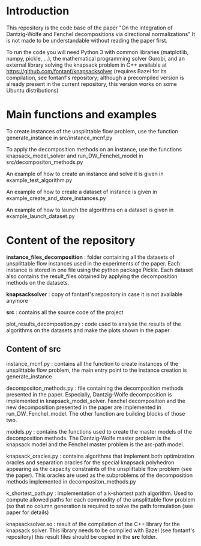 # Introduction

This repository is the code base of the paper "On the integration of Dantzig-Wolfe and Fenchel decompositions via directional normalizations"
It is not made to be understandable without reading the paper first.

To run the code you will need Python 3 with common libraries (matplotlib, numpy, pickle, ...), the mathematical programming solver Gurobi, and an external library solving the knapsack problem in C++ available at https://github.com/fontanf/knapsacksolver (requires Bazel for its compilation, see fontanf's repository; although a precompiled version is already present in the current repository, this version works on some Ubuntu distributions)


# Main functions and examples

To create instances of the unsplittable flow problem, use the function generate_instance in src/instance_mcnf.py

To apply the decomposition methods on an instance, use the functions knapsack_model_solver and run_DW_Fenchel_model in src/decompositon_methods.py

An example of how to create an instance and solve it is given in example_test_algorithm.py

An example of how to create a dataset of instance is given in example_create_and_store_instances.py

An example of how to launch the algorithms on a dataset is given in example_launch_dataset.py


# Content of the repository

**instance_files_decomposition** : folder containing all the datasets of unsplittable flow instances used in the experiments of the paper. Each instance is stored in one file using the python package Pickle. Each dataset also contains the result_files obtained by applying the decomposition methods on the datasets.

**knapsacksolver** : copy of fontanf's repository in case it is not available anymore

**src** : contains all the source code of the project

plot_results_decompostion.py : code used to analyse the results of the algorithms on the datasets and make the plots shown in the paper


## Content of **src**

instance_mcnf.py : contains all the function to create instances of the unsplittable flow problem, the main entry point to the instance creation is generate_instance

decompositon_methods.py : file containing the decomposition methods presented in the paper. Especially, Dantzig-Wolfe decomposition is implemented in knapsack_model_solver. Fenchel decomposition and the new decomposition presented in the paper are implemented in run_DW_Fenchel_model. The other function are building blocks of those two.

models.py : contains the functions used to create the master models of the decomposition methods. The Dantzig-Wolfe master problem is the knapsack model and the Fenchel master problem is the arc-path model.

knapsack_oracles.py : contains algorithms that implement both optimization oracles and separation oracles for the special knapsack polyhedron appearing as the capacity constraints of the unsplittable flow problem (see the paper). This oracles are used as the subproblems of the decomposition methods implemented in decompositon_methods.py

k_shortest_path.py : implementation of a k-shortest path algorithm. Used to compute allowed paths for each commodity of the unsplittable flow problem (so that no column generation is required to solve the path formulation (see paper for details)

knapsacksolver.so : result of the compilation of the C++ library for the knapsack solver. This library needs to be compiled with Bazel (see fontanf's repository) this result files should be copied in the **src** folder.

